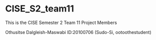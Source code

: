 # CISE_S2_team11

This is the CISE Semester 2 Team 11 Project
Members 

Othusitse Dalgleish-Maswabi ID:20100706 (Sudo-Si, ootoothestudent)
